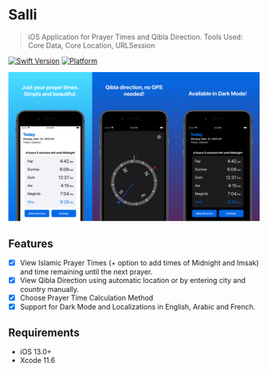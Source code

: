 # Salli
> iOS Application for Prayer Times and Qibla Direction.
> Tools Used: Core Data, Core Location, URLSession

[![Swift Version][swift-image]][swift-url]
[![Platform](https://img.shields.io/cocoapods/p/LFAlertController.svg?style=flat)](http://cocoapods.org/pods/LFAlertController)

![](header.png)

## Features

- [x] View Islamic Prayer Times (+ option to add times of Midnight and Imsak) and time remaining until the next prayer.
- [x] View Qibla Direction using automatic location or by entering city and country manually.
- [x] Choose Prayer Time Calculation Method
- [x] Support for Dark Mode and Localizations in English, Arabic and French.

## Requirements

- iOS 13.0+
- Xcode 11.6

[swift-image]:https://img.shields.io/badge/swift-5.2-orange.svg
[swift-url]: https://swift.org/
[license-image]: https://img.shields.io/badge/License-MIT-blue.svg
[license-url]: LICENSE
[travis-image]: https://img.shields.io/travis/dbader/node-datadog-metrics/master.svg?style=flat-square
[travis-url]: https://travis-ci.org/dbader/node-datadog-metrics
[codebeat-image]: https://codebeat.co/badges/c19b47ea-2f9d-45df-8458-b2d952fe9dad
[codebeat-url]: https://codebeat.co/projects/github-com-vsouza-awesomeios-com
